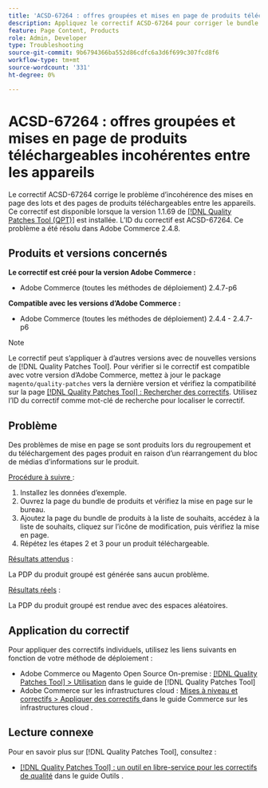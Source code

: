 ```yaml
---
title: 'ACSD-67264 : offres groupées et mises en page de produits téléchargeables incohérentes entre les appareils'
description: Appliquez le correctif ACSD-67264 pour corriger le bundle Adobe Commerce et les pages téléchargeables ont rencontré des problèmes de mise en page en raison d’un réarrangement du bloc de médias d’informations sur le produit.
feature: Page Content, Products
role: Admin, Developer
type: Troubleshooting
source-git-commit: 9b6794366ba552d86cdfc6a3d6f699c307fcd8f6
workflow-type: tm+mt
source-wordcount: '331'
ht-degree: 0%

---
```



# ACSD-67264 : offres groupées et mises en page de produits téléchargeables incohérentes entre les appareils

Le correctif ACSD-67264 corrige le problème d’incohérence des mises en page des lots et des pages de produits téléchargeables entre les appareils. Ce correctif est disponible lorsque la version 1.1.69 de [[!DNL Quality Patches Tool (QPT)]](/help/tools/quality-patches-tool/quality-patches-tool-to-self-serve-quality-patches.md) est installée. L’ID du correctif est ACSD-67264. Ce problème a été résolu dans Adobe Commerce 2.4.8.

## Produits et versions concernés

**Le correctif est créé pour la version Adobe Commerce :**

* Adobe Commerce (toutes les méthodes de déploiement) 2.4.7-p6

**Compatible avec les versions d’Adobe Commerce :**

* Adobe Commerce (toutes les méthodes de déploiement) 2.4.4 - 2.4.7-p6

>[!NOTE]
>
>Le correctif peut s’appliquer à d’autres versions avec de nouvelles versions de [!DNL Quality Patches Tool]. Pour vérifier si le correctif est compatible avec votre version d’Adobe Commerce, mettez à jour le package `magento/quality-patches` vers la dernière version et vérifiez la compatibilité sur la page [[!DNL Quality Patches Tool] : Rechercher des correctifs](https://experienceleague.adobe.com/tools/commerce-quality-patches/index.html). Utilisez l’ID du correctif comme mot-clé de recherche pour localiser le correctif.

## Problème

Des problèmes de mise en page se sont produits lors du regroupement et du téléchargement des pages produit en raison d’un réarrangement du bloc de médias d’informations sur le produit.

<u>Procédure à suivre </u> :

1. Installez les données d’exemple.
1. Ouvrez la page du bundle de produits et vérifiez la mise en page sur le bureau.
1. Ajoutez la page du bundle de produits à la liste de souhaits, accédez à la liste de souhaits, cliquez sur l’icône de modification, puis vérifiez la mise en page.
1. Répétez les étapes 2 et 3 pour un produit téléchargeable.

<u>Résultats attendus</u> :

La PDP du produit groupé est générée sans aucun problème.

<u>Résultats réels</u> :

La PDP du produit groupé est rendue avec des espaces aléatoires.

## Application du correctif

Pour appliquer des correctifs individuels, utilisez les liens suivants en fonction de votre méthode de déploiement :

* Adobe Commerce ou Magento Open Source On-premise : [[!DNL Quality Patches Tool] > Utilisation](/help/tools/quality-patches-tool/usage.md) dans le guide de [!DNL Quality Patches Tool]
* Adobe Commerce sur les infrastructures cloud : [ Mises à niveau et correctifs > Appliquer des correctifs ](https://experienceleague.adobe.com/docs/commerce-cloud-service/user-guide/develop/upgrade/apply-patches.html) dans le guide Commerce sur les infrastructures cloud .

## Lecture connexe

Pour en savoir plus sur [!DNL Quality Patches Tool], consultez :

* [[!DNL Quality Patches Tool] : un outil en libre-service pour les correctifs de qualité](/help/tools/quality-patches-tool/quality-patches-tool-to-self-serve-quality-patches.md) dans le guide Outils .
